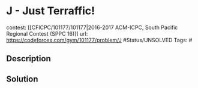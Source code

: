 # J - Just Terraffic!

contest: [[CFICPC/101177/101177|2016-2017 ACM-ICPC, South Pacific Regional Contest (SPPC 16)]]
url: https://codeforces.com/gym/101177/problem/J
#Status/UNSOLVED
Tags: #

## Description

## Solution

